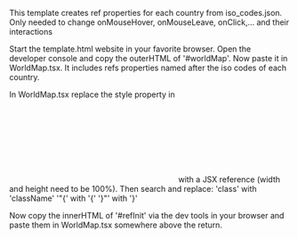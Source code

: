 <p>
    This template creates ref properties for each country from iso_codes.json. Only needed to change onMouseHover, onMouseLeave, onClick,... and their interactions
</p>
<p>
    Start the template.html website in your favorite browser. Open the developer console and copy the outerHTML of '#worldMap'. 
    Now paste it in WorldMap.tsx. It includes refs properties named after the iso codes of each country.
</p>
<p>
    In WorldMap.tsx replace the style property in <svg></svg> with a JSX reference (width and height need to be 100%). Then search and replace:
    'class' with 'className'
    '"{' with '{'
    '}"' with '}'
</p>
<p>
    Now copy the innerHTML of '#refInit' via the dev tools in your browser and paste them in WorldMap.tsx somewhere above the return.
</p>
